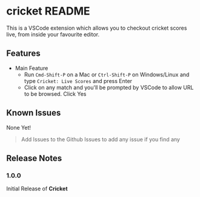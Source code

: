 # cricket README

This is a VSCode extension which allows you to checkout cricket scores live, from inside your favourite editor.

## Features

- Main Feature
  - Run `Cmd-Shift-P` on a Mac or `Ctrl-Shift-P` on Windows/Linux and type `Cricket: Live Scores` and press Enter
  - Click on any match and you'll be prompted by VSCode to allow URL to be browsed. Click Yes

## Known Issues

None Yet!

> Add Issues to the Github Issues to add any issue if you find any

## Release Notes

### 1.0.0

Initial Release of **Cricket**
